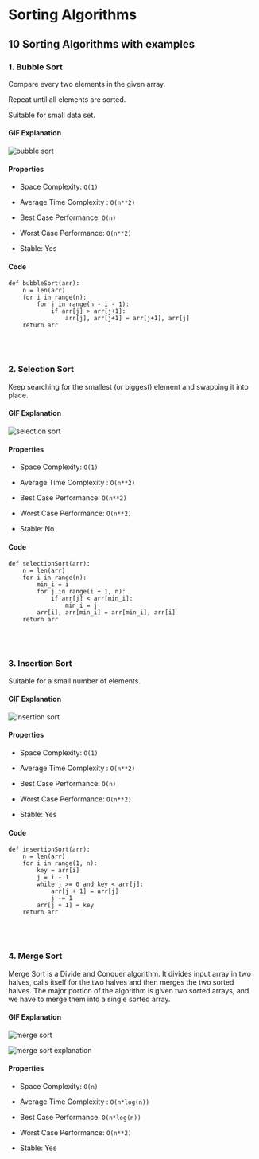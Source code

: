 # Sorting Algorithms

## 10 Sorting Algorithms with examples

### 1. Bubble Sort

Compare every two elements in the given array.

Repeat until all elements are sorted.

Suitable for small data set.

#### GIF Explanation

![bubble sort](https://github.com/xxicypatxx/Leetcode---Medium/blob/main/Algorithms/imgaes/bubble_sort.gif)

#### Properties

- Space Complexity: ```O(1)```

- Average Time Complexity : ```O(n**2)```

- Best Case Performance: ```O(n)```

- Worst Case Performance: ```O(n**2)```

- Stable: Yes

#### Code

```python3
def bubbleSort(arr):
    n = len(arr)
    for i in range(n):
        for j in range(n - i - 1):
            if arr[j] > arr[j+1]:
                arr[j], arr[j+1] = arr[j+1], arr[j]
    return arr
```
<br/><br/>


### 2. Selection Sort

Keep searching for the smallest (or biggest) element and swapping it into place.

#### GIF Explanation

![selection sort](https://github.com/xxicypatxx/Leetcode---Medium/blob/main/Algorithms/imgaes/selection_sort.gif)

#### Properties

- Space Complexity: ```O(1)```

- Average Time Complexity : ```O(n**2)```

- Best Case Performance: ```O(n**2)```

- Worst Case Performance: ```O(n**2)```

- Stable: No

#### Code

```python3
def selectionSort(arr):
    n = len(arr)
    for i in range(n):
        min_i = i
        for j in range(i + 1, n):
            if arr[j] < arr[min_i]:
                min_i = j
        arr[i], arr[min_i] = arr[min_i], arr[i]
    return arr
```
<br/><br/>


### 3. Insertion Sort

Suitable for a small number of elements.

#### GIF Explanation

![insertion sort](https://github.com/xxicypatxx/Leetcode---Medium/blob/main/Algorithms/imgaes/insertion_sort.gif)

#### Properties

- Space Complexity: ```O(1)```

- Average Time Complexity : ```O(n**2)```

- Best Case Performance: ```O(n)```

- Worst Case Performance: ```O(n**2)```

- Stable: Yes

#### Code

```python3
def insertionSort(arr):
    n = len(arr)
    for i in range(1, n):
        key = arr[i]
        j = i - 1
        while j >= 0 and key < arr[j]:
            arr[j + 1] = arr[j]
            j -= 1
        arr[j + 1] = key
    return arr
```
<br/><br/>


### 4. Merge Sort

Merge Sort is a Divide and Conquer algorithm. 
It divides input array in two halves, calls itself for the two halves and then merges the two sorted halves. 
The major portion of the algorithm is given two sorted arrays, and we have to merge them into a single sorted array.

#### GIF Explanation

![merge sort](https://github.com/xxicypatxx/Leetcode---Medium/blob/main/Algorithms/imgaes/merge_sort.gif)

![merge sort explanation](https://github.com/xxicypatxx/Leetcode---Medium/blob/main/Algorithms/imgaes/merge_sort.png)

#### Properties

- Space Complexity: ```O(n)```

- Average Time Complexity : ```O(n*log(n))```

- Best Case Performance: ```O(n*log(n))```

- Worst Case Performance: ```O(n**2)```

- Stable: Yes



